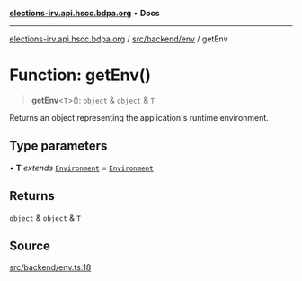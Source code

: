 [**elections-irv.api.hscc.bdpa.org**](../../../../README.md) • **Docs**

***

[elections-irv.api.hscc.bdpa.org](../../../../README.md) / [src/backend/env](../README.md) / getEnv

# Function: getEnv()

> **getEnv**\<`T`\>(): `object` & `object` & `T`

Returns an object representing the application's runtime environment.

## Type parameters

• **T** *extends* [`Environment`](../../../../lib/next-env/type-aliases/Environment.md) = [`Environment`](../../../../lib/next-env/type-aliases/Environment.md)

## Returns

`object` & `object` & `T`

## Source

[src/backend/env.ts:18](https://github.com/Xunnamius/elections_irv.api.hscc.bdpa.org/blob/c917ea60595d63d322e4038beb12d08f7d64cdd2/src/backend/env.ts#L18)
